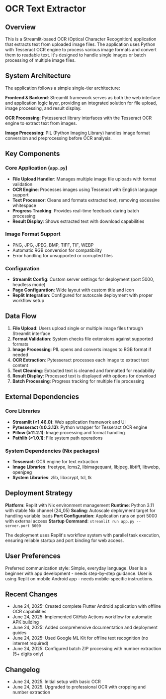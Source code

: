 # OCR Text Extractor

## Overview

This is a Streamlit-based OCR (Optical Character Recognition) application that extracts text from uploaded image files. The application uses Python with Tesseract OCR engine to process various image formats and convert them to readable text. It's designed to handle single images or batch processing of multiple image files.

## System Architecture

The application follows a simple single-tier architecture:

**Frontend & Backend**: Streamlit framework serves as both the web interface and application logic layer, providing an integrated solution for file upload, image processing, and result display.

**OCR Processing**: Pytesseract library interfaces with the Tesseract OCR engine to extract text from images.

**Image Processing**: PIL (Python Imaging Library) handles image format conversion and preprocessing before OCR analysis.

## Key Components

### Core Application (`app.py`)
- **File Upload Handler**: Manages multiple image file uploads with format validation
- **OCR Engine**: Processes images using Tesseract with English language support
- **Text Processor**: Cleans and formats extracted text, removing excessive whitespace
- **Progress Tracking**: Provides real-time feedback during batch processing
- **Result Display**: Shows extracted text with download capabilities

### Image Format Support
- PNG, JPG, JPEG, BMP, TIFF, TIF, WEBP
- Automatic RGB conversion for compatibility
- Error handling for unsupported or corrupted files

### Configuration
- **Streamlit Config**: Custom server settings for deployment (port 5000, headless mode)
- **Page Configuration**: Wide layout with custom title and icon
- **Replit Integration**: Configured for autoscale deployment with proper workflow setup

## Data Flow

1. **File Upload**: Users upload single or multiple image files through Streamlit interface
2. **Format Validation**: System checks file extensions against supported formats
3. **Image Processing**: PIL opens and converts images to RGB format if needed
4. **OCR Extraction**: Pytesseract processes each image to extract text content
5. **Text Cleaning**: Extracted text is cleaned and formatted for readability
6. **Result Display**: Processed text is displayed with options for download
7. **Batch Processing**: Progress tracking for multiple file processing

## External Dependencies

### Core Libraries
- **Streamlit (≥1.46.0)**: Web application framework and UI
- **Pytesseract (≥0.3.13)**: Python wrapper for Tesseract OCR engine
- **Pillow (≥11.2.1)**: Image processing and format handling
- **Pathlib (≥1.0.1)**: File system path operations

### System Dependencies (Nix packages)
- **Tesseract**: OCR engine for text extraction
- **Image Libraries**: freetype, lcms2, libimagequant, libjpeg, libtiff, libwebp, openjpeg
- **System Libraries**: zlib, libxcrypt, tcl, tk

## Deployment Strategy

**Platform**: Replit with Nix environment management
**Runtime**: Python 3.11 with stable Nix channel (24_05)
**Scaling**: Autoscale deployment target for handling variable loads
**Port Configuration**: Application runs on port 5000 with external access
**Startup Command**: `streamlit run app.py --server.port 5000`

The deployment uses Replit's workflow system with parallel task execution, ensuring reliable startup and port binding for web access.

## User Preferences

Preferred communication style: Simple, everyday language.
User is a beginner with app development - needs step-by-step guidance.
User is using Replit on mobile Android app - needs mobile-specific instructions.

## Recent Changes

- June 24, 2025: Created complete Flutter Android application with offline OCR capabilities
- June 24, 2025: Implemented GitHub Actions workflow for automatic APK building
- June 24, 2025: Added comprehensive documentation and deployment guides
- June 24, 2025: Used Google ML Kit for offline text recognition (no internet required)
- June 24, 2025: Configured batch ZIP processing with number extraction (5+ digits only)

## Changelog

- June 24, 2025. Initial setup with basic OCR
- June 24, 2025. Upgraded to professional OCR with cropping and number extraction